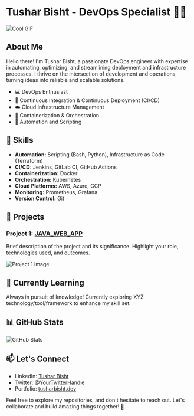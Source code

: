 # Tushar Bisht - DevOps Specialist 👨‍💻

![Cool GIF](https://media.giphy.com/media/kgUkCLMu3xhw1T6txv/giphy-downsized-large.gif)

## About Me

Hello there! I'm Tushar Bisht, a passionate DevOps engineer with expertise in automating, optimizing, and streamlining deployment and infrastructure processes. I thrive on the intersection of development and operations, turning ideas into reliable and scalable solutions.

- 💻 DevOps Enthusiast
- 🚀 Continuous Integration & Continuous Deployment (CI/CD)
- ☁️ Cloud Infrastructure Management
- 🐳 Containerization & Orchestration
- 🧰 Automation and Scripting

## 🔧 Skills

- **Automation:** Scripting (Bash, Python), Infrastructure as Code (Terraform)
- **CI/CD:** Jenkins, GitLab CI, GitHub Actions
- **Containerization:** Docker
- **Orchestration:** Kubernetes
- **Cloud Platforms:** AWS, Azure, GCP
- **Monitoring:** Prometheus, Grafana
- **Version Control:** Git

## 🚀 Projects

### Project 1: [JAVA_WEB_APP](https://github.com/tusharbisht02/java-simple-ci-cd)
Brief description of the project and its significance. Highlight your role, technologies used, and outcomes.

![Project 1 Image](https://images.pexels.com/photos/11035479/pexels-photo-11035479.jpeg?auto=compress&cs=tinysrgb&w=600)


## 🌱 Currently Learning

Always in pursuit of knowledge! Currently exploring XYZ technology/tool/framework to enhance my skill set.

## 📊 GitHub Stats

![GitHub Stats](https://github-readme-stats.vercel.app/api?username=tusharbisht02&show_icons=true&hide_title=true)

## 📫 Let's Connect

- LinkedIn: [Tushar Bisht](https://www.linkedin.com/in/tusharbisht2)
- Twitter: [@YourTwitterHandle](https://twitter.com/tusharbisht)
- Portfolio: [tusharbisht.dev](https://www.tusharbisht.dev)

Feel free to explore my repositories, and don't hesitate to reach out. Let's collaborate and build amazing things together! 🚀

